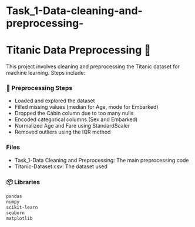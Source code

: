 # Task_1-Data-cleaning-and-preprocessing-   
# Titanic Data Preprocessing 🚢

This project involves cleaning and preprocessing the Titanic dataset for machine learning. Steps include:

### 🧹 Preprocessing Steps
- Loaded and explored the dataset
- Filled missing values (median for Age, mode for Embarked)
- Dropped the Cabin column due to too many nulls
- Encoded categorical columns (Sex and Embarked)
- Normalized Age and Fare using StandardScaler
- Removed outliers using the IQR method

### Files
- Task_1-Data Cleaning and Preprocessing: The main preprocessing code
- Titanic-Dataset.csv: The dataset used

### 📦 Libraries
```bash
pandas
numpy
scikit-learn
seaborn
matplotlib
